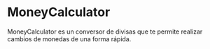 # MoneyCalculator

MoneyCalculator es un conversor de divisas que te permite realizar cambios de monedas de una forma rápida.

